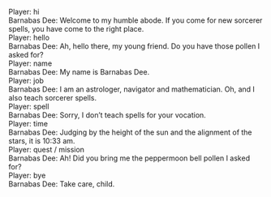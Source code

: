Player: hi  
Barnabas Dee: Welcome to my humble abode. If you come for new sorcerer spells, you have come to the right place.  
Player: hello  
Barnabas Dee: Ah, hello there, my young friend. Do you have those pollen I asked for?  
Player: name  
Barnabas Dee: My name is Barnabas Dee.  
Player: job  
Barnabas Dee: I am an astrologer, navigator and mathematician. Oh, and I also teach sorcerer spells.  
Player: spell  
Barnabas Dee: Sorry, I don’t teach spells for your vocation.  
Player: time  
Barnabas Dee: Judging by the height of the sun and the alignment of the stars, it is 10:33 am.  
Player: quest / mission  
Barnabas Dee: Ah! Did you bring me the peppermoon bell pollen I asked for?  
Player: bye  
Barnabas Dee: Take care, child.  
